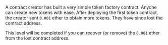 
A contract creator has built a very simple token factory contract. Anyone can create new tokens with ease. After deploying the first token contract, the creator sent `0.001` ether to obtain more tokens. They have since lost the contract address. 

This level will be completed if you can recover (or remove) the `0.001` ether from the lost contract address. 
